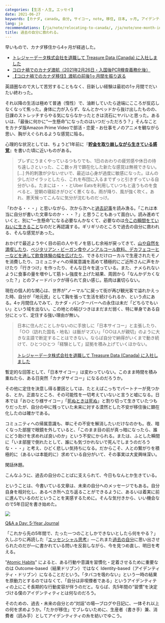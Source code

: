```yaml
---
categories: [生活・人生, エッセイ]
date: 2021-06-27
keywords: [カナダ, canada, 自分, サイコー, note, 移住, 日本, ヶ月, アイデンティティ, 感覚]
lang: ja
recommendations: [/ja/note/relocating-to-canada/, /ja/note/one-month-in-canada/, /ja/note/mountains-101/]
title: 過去の自分に救われる。
---
```


早いもので、カナダ移住から4ヶ月が経過した。

- [トレジャーデータ株式会社を退職して Treasure Data (Canada) に入社しました](/ja/note/relocating-to-canada/)
- [コロナ禍でのカナダ渡航（2021年2月26日・入国後PCR検査義務化後）](/ja/note/travel-to-canada-210226/)
- [【コロナ禍でのカナダ移住】渡航の前後1ヶ月間を振り返る](/ja/note/one-month-in-canada)

英語圏なので大して苦労することもなく、目新しい経験は最初の1ヶ月間でだいたい終わった。

それ以降の生活は極めて普通（惰性）で、油断していたら途端にこころが反応しなくなって焦った。身体に力が入らず、なんとかベッドから抜け出したものの、日課のストレッチすらやる気にならなかったときは流石にヤバいと思った。あるいは、「最後に何かに“一生懸命”になったのはいつだっただろう？」そんなことをカナダ版Amazon Prime Videoで部活・恋愛・お仕事モノのアニメを観ながら思い、胸がえぐられるような感覚に陥る。

心理的な状況としては、ちょうど1年前に『**[貯金を取り崩しながら生きている感覚](/ja/note/life-with-covid-19/)**』を書いた頃に近いものがある。

> ブレずにうまくやっているつもりでも、1日のおわりの疲労感や休日の待ち遠しさといった、ここ数ヶ月で顕在化した新たな感覚は無視できない。[...] 外的刺激が少ないせいで、最近は心身が過度に敏感になった。ほんの少しだけイラッとしたら、これを布団に入るまでずっと引きずっている自分がいる。たまには・・・とUber Eatsを利用していつもと違うものを食べると、翌朝の寝起きがひどく悪くなる。雨が降り、風が強く吹く。あれ、悪天候ってこんなに気分が沈むものだっけ。

「わかる・・・」と思いながら、次から次へと[過去記事](/ja/note/)を読み漁る。「これは本当に自分が書いた文章なのか・・・？」と思うこともあって面白い。読み進めていくと、別に“一生懸命”になる必要なんかなくて、必要なのは[今この瞬間をていねいに生きること](/ja/note/be-mindful/)なのだと再認識する。ギリギリのところで過去の自分に救われる、そんな感覚があった。

おかげで最近ようやく目の前の人やモノを慈しむ余裕が戻ってきて、[山や自然を満喫したり](/ja/note/mountains-101/)、[ベジタリアン・ビーガン食やノンアルコール飲料、デカフェコーヒーなどを通して飲食体験の幅を広げたり](/note/unusual-drinking-and-eating-habits/)、できるだけローカルで生産されたモノを消費したり、コミュニティへの帰属意識を高めて積極的にご近所さんに声をかけたり「行きつけ」を作ったり、そんな日々を送っている。また、ナメられないように食事の量を増やして筋トレ強度を上げた結果、周囲から「なんかデカくなった？」とのフィードバックが得られて良い感じ。筋肉は裏切らない。

現在の個人的な関心は、世界が“ノーマル”に戻って街が再び観光客で溢れかえった時、自分が「地元民」として胸を張って生活を続けられるか、という点にある。4ヶ月間住んでみて、カナダ・バンクーバーへの永住は未だ「どちらでもいい」という域を出ない。この地との結びつきはまだまだ弱く、特に単身である自分にとって、定住する強い理由が無い。

> 日本に住んだことしかないのに手放しに「日本サイコー」と主張したり、「○○（訪れた国名・地名）は飯がマズい」「○○は人が親切」のように大きな主語で断定することはできない。ならば自分で納得がいくまで動き続けて、ひとつひとつ「経験として」証拠を積み上げていくほかない。<br/><br/>[トレジャーデータ株式会社を退職して Treasure Data (Canada) に入社しました](/ja/note/relocating-to-canada/)

暫定的な回答として、「日本サイコー」は変わっていない。このまま時間を積み重ねたら、ある日突然「カナダサイコー」になるのだろうか。

その他に定住を決意し得る要因としては、たとえばこっちでパートナーが見つかる、とか。正直なところ、その可能性を一切考えていないと言うと嘘になる。日本では「おひとり様サイコー」「[死ぬときは死ぬ](/ja/note/making-a-will/)」と割り切って生きていたつもりだったが、自分の中に残っていた未来に対する漠然とした不安が移住後に顕在化したのは確かである。

コミュニティへの帰属意識も、単にその不安を解消したいだけなのかも。夜、暗くなった部屋で眼鏡を外していると、「このまま目の前が真っ暗になったら、誰にどう助けを求めれば良いのか」という不安にかられる。または、ふとした瞬間に「いま部屋で倒れたとして、誰にも気づかれないで死んでしまうのだろうな・・・」と考え、ひどく悲しい気持ちになる。だからこそ、人との繋がりを積極的に（あるいは本能的に）求めている自分がいて、その事実は大変興味深い。

閑話休題。

こんなふうに、過去の自分のことばに支えられて、今日もなんとか生きている。

ということは、今書いている文章は、未来の自分へのメッセージでもある。自分自身を相対化し、あるべき所へ立ち返ることができるように、あるいは着実に前に進んでいるのだということを実感するために。そんな気付きから、いい機会なので5年日記を書き始めた。

<a href="https://www.amazon.co.jp/-/en/Potter-Gift/dp/0307719774?dchild=1&keywords=q%26a+5+years&qid=1624816322&s=english-books&sr=1-1&linkCode=li2&tag=takuti-22&linkId=64b23fff5fee23971731472d65a70617&language=en_US&ref_=as_li_ss_il" target="_blank"><img border="0" src="//ws-fe.amazon-adsystem.com/widgets/q?_encoding=UTF8&ASIN=0307719774&Format=_SL160_&ID=AsinImage&MarketPlace=JP&ServiceVersion=20070822&WS=1&tag=takuti-22&language=en_US" ></a><img src="https://ir-jp.amazon-adsystem.com/e/ir?t=takuti-22&language=en_US&l=li2&o=9&a=0307719774" width="1" height="1" border="0" alt="" style="border:none !important; margin:0px !important;" />

[Q&A a Day: 5-Year Journal](https://amzn.to/2T3oePH)

「これから先の5年間で、たった一つのことしかできないとしたら何をやる？」久しぶりに再読した『[エッセンシャル思考](https://amzn.to/3qrmJXG)』&mdash;これまた[過去の自分](/ja/note/deep-work/)に思い出させられたのだが&mdash;に書かれている問いを反芻しながら、今を見つめ直し、明日を考える。

"[Atomic Habits](https://amzn.to/3xWSQkl)" によると、ある行動や意識を習慣化・定着させるために重要なのは Outcome-based（結果ドリブン）ではなく Identity-based（アイデンティティ・ドリブン）になることだという。「タバコを吸わない」という一時の結果を原動力とするのではなくて、「自分は非喫煙者である」というアイデンティティの上にこそ長期的な行動変容が伴うのだと。ならば、先5年間の“習慣”を決定づける僕のアイデンティティとは何なのだろう。

そのための、過去・未来の自分との“対話”の場&mdash;ブログや日記に、一体それ以上の何を求めようか。「たかが移住」でブレないために、生産者（書き手）兼、消費者（読み手）としてアイデンティティの糸を紡いでゆこう。